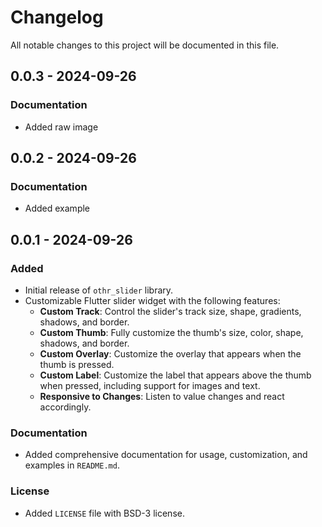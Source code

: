 # Changelog

All notable changes to this project will be documented in this file.

## 0.0.3 - 2024-09-26

### Documentation

- Added raw image

## 0.0.2 - 2024-09-26

### Documentation

- Added example

## 0.0.1 - 2024-09-26

### Added

- Initial release of `othr_slider` library.
- Customizable Flutter slider widget with the following features:
  - **Custom Track**: Control the slider's track size, shape, gradients, shadows, and border.
  - **Custom Thumb**: Fully customize the thumb's size, color, shape, shadows, and border.
  - **Custom Overlay**: Customize the overlay that appears when the thumb is pressed.
  - **Custom Label**: Customize the label that appears above the thumb when pressed, including support for images and text.
  - **Responsive to Changes**: Listen to value changes and react accordingly.

### Documentation

- Added comprehensive documentation for usage, customization, and examples in `README.md`.

### License

- Added `LICENSE` file with BSD-3 license.
